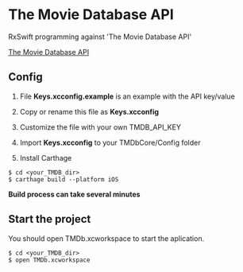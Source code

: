 # The Movie Database API

RxSwift programming against 'The Movie Database API'

[The Movie Database API](https://developers.themoviedb.org/3/getting-started "The Movie Database API")

## Config

1. File **Keys.xcconfig.example** is an example with the API key/value

2. Copy or rename this file as **Keys.xcconfig**

3. Customize the file with your own TMDB_API_KEY

4. Import **Keys.xcconfig** to your TMDbCore/Config folder

5. Install Carthage

```
$ cd <your_TMDB_dir>
$ carthage build --platform iOS
```

**Build process can take several minutes**

## Start the project

You should open TMDb.xcworkspace to start the aplication.

```
$ cd <your_TMDB_dir>
$ open TMDb.xcworkspace
```
